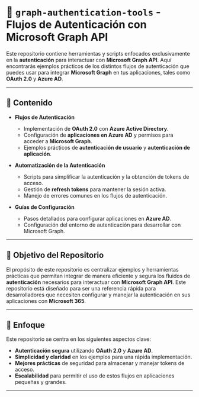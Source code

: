 # 🚀 `graph-authentication-tools` - Flujos de Autenticación con Microsoft Graph API

Este repositorio contiene herramientas y scripts enfocados exclusivamente en la **autenticación** para interactuar con **Microsoft Graph API**. Aquí encontrarás ejemplos prácticos de los distintos flujos de autenticación que puedes usar para integrar **Microsoft Graph** en tus aplicaciones, tales como **OAuth 2.0** y **Azure AD**.

---

## 📌 **Contenido**

- **Flujos de Autenticación**
  - Implementación de **OAuth 2.0** con **Azure Active Directory**.
  - Configuración de **aplicaciones en Azure AD** y permisos para acceder a **Microsoft Graph**.
  - Ejemplos prácticos de **autenticación de usuario** y **autenticación de aplicación**.

- **Automatización de la Autenticación**
  - Scripts para simplificar la autenticación y la obtención de tokens de acceso.
  - Gestión de **refresh tokens** para mantener la sesión activa.
  - Manejo de errores comunes en los flujos de autenticación.

- **Guías de Configuración**
  - Pasos detallados para configurar aplicaciones en **Azure AD**.
  - Configuración del entorno de autenticación para desarrollar con Microsoft Graph.

---

## 🎯 **Objetivo del Repositorio**

El propósito de este repositorio es centralizar ejemplos y herramientas prácticas que permitan integrar de manera eficiente y segura los fluidos de **autenticación** necesarios para interactuar con **Microsoft Graph API**. Este repositorio está diseñado para ser una referencia rápida para desarrolladores que necesiten configurar y manejar la autenticación en sus aplicaciones con **Microsoft 365**.

---

## 🧠 **Enfoque**

Este repositorio se centra en los siguientes aspectos clave:
- **Autenticación segura** utilizando **OAuth 2.0** y **Azure AD**.
- **Simplicidad y claridad** en los ejemplos para una rápida implementación.
- **Mejores prácticas** de seguridad para almacenar y manejar tokens de acceso.
- **Escalabilidad** para permitir el uso de estos flujos en aplicaciones pequeñas y grandes.

---


